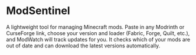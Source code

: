 # ModSentinel
A lightweight tool for managing Minecraft mods. Paste in any Modrinth or CurseForge link, choose your version and loader (Fabric, Forge, Quilt, etc.), and ModWatch will track updates for you. It checks which of your mods are out of date and can download the latest versions automatically.
